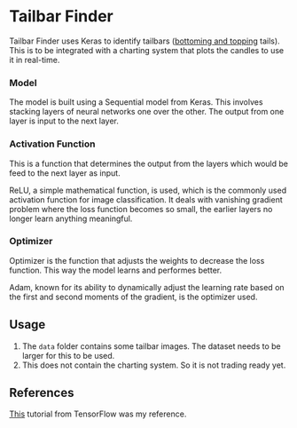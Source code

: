# Tailbar Finder

Tailbar Finder uses Keras to identify tailbars ([bottoming and topping](https://static.incrediblecharts.com/images/png_images/candle_shadow_tail.png) tails). This is to be integrated with a charting system that plots the candles to use it in real-time.

### Model

The model is built using a Sequential model from Keras. This involves stacking layers of neural networks one over the other. The output from one layer is input to the next layer.

### Activation Function

This is a function that determines the output from the layers which would be feed to the next layer as input.

ReLU, a simple mathematical function, is used, which is the commonly used activation function for image classification. It deals with vanishing gradient problem where the loss function becomes so small, the earlier layers no longer learn anything meaningful.

### Optimizer

Optimizer is the function that adjusts the weights to decrease the loss function. This way the model learns and performes better.

Adam, known for its ability to dynamically adjust the learning rate based on the first and second moments of the gradient, is the optimizer used.

## Usage

1. The `data` folder contains some tailbar images. The dataset needs to be larger for this to be used.
2. This does not contain the charting system. So it is not trading ready yet.

## References

[This](https://www.tensorflow.org/tutorials/images/classification) tutorial from TensorFlow was my reference.